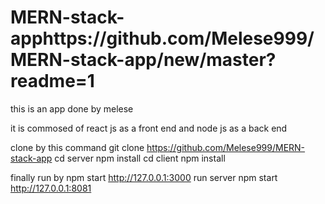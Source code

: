 # MERN-stack-apphttps://github.com/Melese999/MERN-stack-app/new/master?readme=1


this is an app done by melese 


it is commosed of react js as a front end and node js as a back end 

clone by this command 
git clone https://github.com/Melese999/MERN-stack-app
cd server 
npm install 
cd client 
npm install 

finally run by npm start
http://127.0.0.1:3000
run server npm start
http://127.0.0.1:8081
